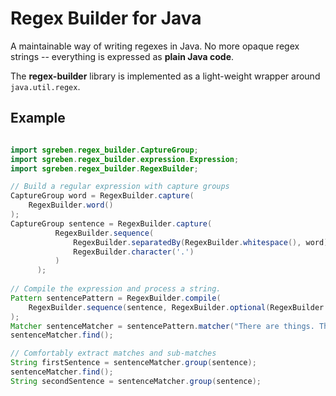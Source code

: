 # Regex Builder for Java

A maintainable way of writing regexes in Java. No more opaque regex strings -- everything is expressed as **plain Java code**.

The **regex-builder** library is implemented as a light-weight wrapper around `java.util.regex`.

## Example

```java

import sgreben.regex_builder.CaptureGroup;
import sgreben.regex_builder.expression.Expression;
import sgreben.regex_builder.RegexBuilder;

// Build a regular expression with capture groups
CaptureGroup word = RegexBuilder.capture(
    RegexBuilder.word()
);
CaptureGroup sentence = RegexBuilder.capture(
          RegexBuilder.sequence(
              RegexBuilder.separatedBy(RegexBuilder.whitespace(), word),
              RegexBuilder.character('.')
          )
      );
      
// Compile the expression and process a string.
Pattern sentencePattern = RegexBuilder.compile(
    RegexBuilder.sequence(sentence, RegexBuilder.optional(RegexBuilder.whitespace()))
);
Matcher sentenceMatcher = sentencePattern.matcher("There are things. Things have properties.");
sentenceMatcher.find();

// Comfortably extract matches and sub-matches
String firstSentence = sentenceMatcher.group(sentence);
sentenceMatcher.find();
String secondSentence = sentenceMatcher.group(sentence);
```